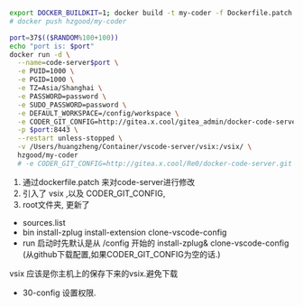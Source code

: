 ```bash
export DOCKER_BUILDKIT=1; docker build -t my-coder -f Dockerfile.patch .
# docker push hzgood/my-coder

port=37$(($RANDOM%100+100))
echo "port is: $port"
docker run -d \
  --name=code-server$port \
  -e PUID=1000 \
  -e PGID=1000 \
  -e TZ=Asia/Shanghai \
  -e PASSWORD=password \
  -e SUDO_PASSWORD=password \
  -e DEFAULT_WORKSPACE=/config/workspace \
  -e CODER_GIT_CONFIG=http://gitea.x.cool/gitea_admin/docker-code-server_pr1.git \
  -p $port:8443 \
  --restart unless-stopped \
  -v /Users/huangzheng/Container/vscode-server/vsix:/vsix/ \
  hzgood/my-coder
  # -e CODER_GIT_CONFIG=http://gitea.x.cool/Re0/docker-code-server.git \
```

1. 通过dockerfile.patch 来对code-server进行修改
2. 引入了 vsix ,以及 CODER_GIT_CONFIG,
3. root文件夹, 更新了
* sources.list
* bin
  install-zplug
  install-extension
  clone-vscode-config
* run
启动时先默认是从 /config 开始的
install-zplug&
clone-vscode-config (从github下载配置,如果CODER_GIT_CONFIG为空的话.)

vsix 应该是你主机上的保存下来的vsix.避免下载
* 30-config
设置权限.


